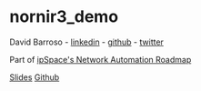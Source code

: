 nornir3_demo
============

David Barroso - [linkedin](https://www.linkedin.com/in/dbarrosop) - [github](https://github.com/dbarrosop/) - [twitter](https://twitter.com/dbarrosop)

Part of [ipSpace's Network Automation Roadmap](https://www.ipspace.net/Nornir)

[Slides](https://nornir.tech/nornir3_demo) [Github](https://github.com/nornir-automation/nornir3_demo)

